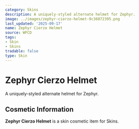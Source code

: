 ```yaml
---
category: Skins
description: A uniquely-styled alternate helmet for Zephyr.
image: ../images/zephyr-cierzo-helmet-9c36072395.png
last_updated: '2025-09-17'
name: Zephyr Cierzo Helmet
source: WFCD
tags:
- Skin
- Skins
tradable: false
type: Skin
---
```


# Zephyr Cierzo Helmet

A uniquely-styled alternate helmet for Zephyr.

## Cosmetic Information

**Zephyr Cierzo Helmet** is a skin cosmetic item for Skins.


